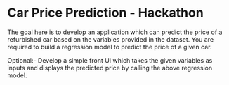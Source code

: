 # Car Price Prediction - Hackathon
The goal here is to develop an application which can predict the price of a refurbished car based on the variables provided in the dataset. You are required to build a regression model to predict the price of a given car.

Optional:- Develop a simple front UI which takes the given variables as inputs and displays the predicted price by calling the above regression model.

